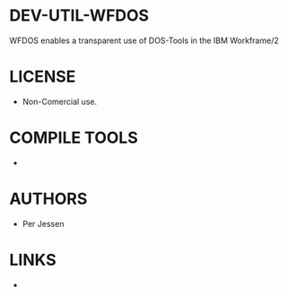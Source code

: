 DEV-UTIL-WFDOS
==============

WFDOS enables a transparent use of DOS-Tools in the IBM Workframe/2 

LICENSE
===============
* Non-Comercial use.

COMPILE TOOLS
===============
* 
 
AUTHORS
===============
* Per Jessen

LINKS
===============
* 
